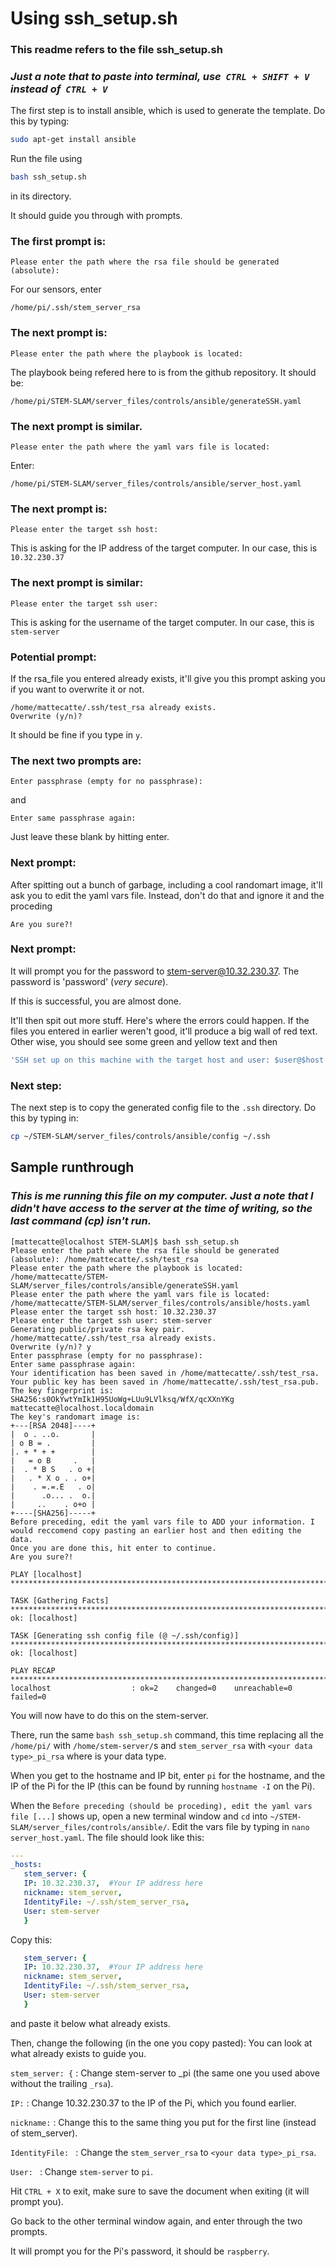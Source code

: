 # Using ssh_setup.sh
### This readme refers to the file ssh_setup.sh

### _Just a note that to paste into terminal, use &nbsp;```CTRL + SHIFT + V``` instead of &nbsp;```CTRL + V```_

The first step is to install ansible, which is used to generate the template. Do this by typing: 
```bash
sudo apt-get install ansible
```

Run the file using 
```bash
bash ssh_setup.sh
```
in its directory.

It should guide you through with prompts.

### __The first prompt is:__
```
Please enter the path where the rsa file should be generated (absolute):
```
For our sensors, enter 
```
/home/pi/.ssh/stem_server_rsa
```

### __The next prompt is:__
```
Please enter the path where the playbook is located:
```
The playbook being refered here to is from the github repository. It should be:
```
/home/pi/STEM-SLAM/server_files/controls/ansible/generateSSH.yaml
```

### __The next prompt is similar.__
```
Please enter the path where the yaml vars file is located:
```
Enter:
```
/home/pi/STEM-SLAM/server_files/controls/ansible/server_host.yaml
```

### __The next prompt is:__
```
Please enter the target ssh host:
```
This is asking for the IP address of the target computer. In our case, this is ```10.32.230.37```

### __The next prompt is similar:__
```
Please enter the target ssh user:
```
This is asking for the username of the target computer. In our case, this is ```stem-server```

### __Potential prompt:__
If the rsa_file you entered already exists, it'll give you this prompt asking you if you want to overwrite it or not. 
```
/home/mattecatte/.ssh/test_rsa already exists.
Overwrite (y/n)? 
```
It should be fine if you type in ```y```.

### __The next two prompts are:__
```
Enter passphrase (empty for no passphrase): 
```
and
```
Enter same passphrase again: 
```
Just leave these blank by hitting enter.

### __Next prompt:__

After spitting out a bunch of garbage, including a cool randomart image, it'll ask you to edit the yaml vars file. Instead, don't do that and ignore it and the proceding 
```
Are you sure?!
```

### __Next prompt:__

It will prompt you for the password to stem-server@10.32.230.37.
The password is 'password' (_very secure_).

If this is successful, you are almost done.

It'll then spit out more stuff. Here's where the errors could happen. If the files you entered in earlier weren't good, it'll produce a big wall of red text. Other wise, you should see some green and yellow text and then 
```bash
'SSH set up on this machine with the target host and user: $user@$host'
```

### __Next step:__

The next step is to copy the generated config file to the ```.ssh``` directory. Do this by typing in:
```bash
cp ~/STEM-SLAM/server_files/controls/ansible/config ~/.ssh
```

## Sample runthrough

### _This is me running this file on my computer. Just a note that I didn't have access to the server at the time of writing, so the last command (cp) isn't run._

```
[mattecatte@localhost STEM-SLAM]$ bash ssh_setup.sh 
Please enter the path where the rsa file should be generated (absolute): /home/mattecatte/.ssh/test_rsa
Please enter the path where the playbook is located: /home/mattecatte/STEM-SLAM/server_files/controls/ansible/generateSSH.yaml
Please enter the path where the yaml vars file is located: /home/mattecatte/STEM-SLAM/server_files/controls/ansible/hosts.yaml
Please enter the target ssh host: 10.32.230.37
Please enter the target ssh user: stem-server
Generating public/private rsa key pair.
/home/mattecatte/.ssh/test_rsa already exists.
Overwrite (y/n)? y
Enter passphrase (empty for no passphrase): 
Enter same passphrase again: 
Your identification has been saved in /home/mattecatte/.ssh/test_rsa.
Your public key has been saved in /home/mattecatte/.ssh/test_rsa.pub.
The key fingerprint is:
SHA256:s0OkYwtYmIk1H95UoWg+LUu9LVlksq/WfX/qcXXnYKg mattecatte@localhost.localdomain
The key's randomart image is:
+---[RSA 2048]----+
|  o . ..o.       |
| o B = .         |
|. + * + +        |
|   = o B     .   |
|  . * B S   . o +|
|   . * X o . . o+|
|    . =.=.E   . o|
|      .o... .  o.|
|     ..    . o+o |
+----[SHA256]-----+
Before preceding, edit the yaml vars file to ADD your information. I would reccomend copy pasting an earlier host and then editing the data.
Once you are done this, hit enter to continue.
Are you sure?!

PLAY [localhost] **************************************************************************************************************************************************************************************************

TASK [Gathering Facts] ********************************************************************************************************************************************************************************************
ok: [localhost]

TASK [Generating ssh config file (@ ~/.ssh/config)] ***************************************************************************************************************************************************************
ok: [localhost]

PLAY RECAP ********************************************************************************************************************************************************************************************************
localhost                  : ok=2    changed=0    unreachable=0    failed=0   
```

You will now have to do this on the stem-server.

There, run the same ```bash ssh_setup.sh``` command, this time replacing all the ```/home/pi/``` with ```/home/stem-server/```s and ```stem_server_rsa``` with ```<your data type>_pi_rsa``` where <your data type> is your data type.
  
When you get to the hostname and IP bit, enter ```pi``` for the hostname, and the IP of the Pi for the IP (this can be found by running ```hostname -I``` on the Pi).

When the ```Before preceding (should be proceding), edit the yaml vars file [...]``` shows up, open a new terminal window and ```cd``` into ```~/STEM-SLAM/server_files/controls/ansible/```. Edit the vars file by typing in ```nano server_host.yaml```. The file should look like this:
```yaml
---
_hosts:
   stem_server: {
   IP: 10.32.230.37,  #Your IP address here 
   nickname: stem_server,
   IdentityFile: ~/.ssh/stem_server_rsa, 
   User: stem-server
   }
```

Copy this:
```yaml
   stem_server: {
   IP: 10.32.230.37,  #Your IP address here 
   nickname: stem_server,
   IdentityFile: ~/.ssh/stem_server_rsa, 
   User: stem-server
   }
```
and paste it below what already exists.

Then, change the following (in the one you copy pasted):
You can look at what already exists to guide you.

```stem_server: {``` : Change stem-server to <your data type>_pi (the same one you used above without the trailing ```_rsa```).
  
```IP:``` : Change 10.32.230.37 to the IP of the Pi, which you found earlier.

```nickname:``` : Change this to the same thing you put for the first line (instead of stem_server).

```IdentityFile: ``` : Change the ```stem_server_rsa``` to ```<your data type>_pi_rsa```.

```User: ``` : Change ```stem-server``` to ```pi```.
  
Hit ```CTRL + X``` to exit, make sure to save the document when exiting (it will prompt you).

Go back to the other terminal window again, and enter through the two prompts.

It will prompt you for the Pi's password, it should be ```raspberry```.

